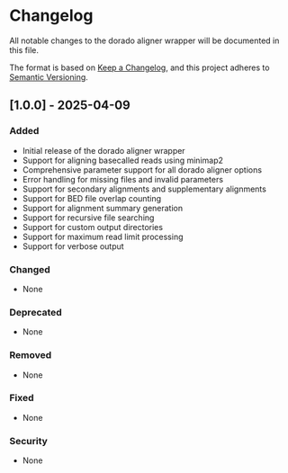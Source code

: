 # Changelog

All notable changes to the dorado aligner wrapper will be documented in this file.

The format is based on [Keep a Changelog](https://keepachangelog.com/en/1.0.0/),
and this project adheres to [Semantic Versioning](https://semver.org/spec/v2.0.0.html).

## [1.0.0] - 2025-04-09

### Added
- Initial release of the dorado aligner wrapper
- Support for aligning basecalled reads using minimap2
- Comprehensive parameter support for all dorado aligner options
- Error handling for missing files and invalid parameters
- Support for secondary alignments and supplementary alignments
- Support for BED file overlap counting
- Support for alignment summary generation
- Support for recursive file searching
- Support for custom output directories
- Support for maximum read limit processing
- Support for verbose output

### Changed
- None

### Deprecated
- None

### Removed
- None

### Fixed
- None

### Security
- None 